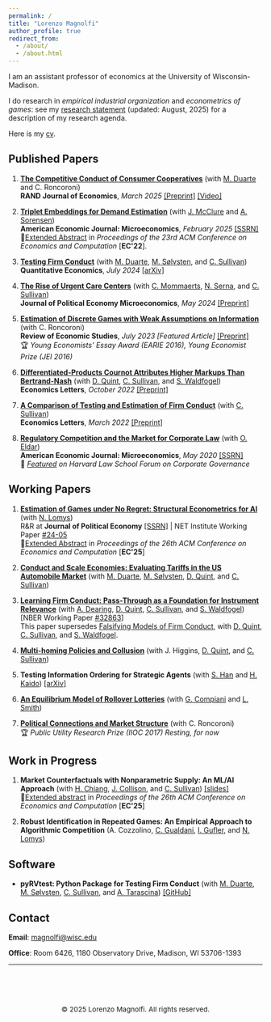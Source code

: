 ```yaml
---
permalink: /
title: "Lorenzo Magnolfi"
author_profile: true
redirect_from: 
  - /about/
  - /about.html
---
```


I am an assistant professor of economics at the University of Wisconsin-Madison. 

I do research in *empirical industrial organization* and *econometrics of games*: see my [research statement](files\Research_Statement+(5).pdf) (updated: August, 2025) for a description of my research agenda. 

Here is my [cv](files\cv_2025.pdf).

## Published Papers

1. [**The Competitive Conduct of Consumer Cooperatives**](https://onlinelibrary.wiley.com/doi/10.1111/1756-2171.12496) (with [M. Duarte](https://sites.google.com/view/marco-duarte/home) and C. Roncoroni)  
   **RAND Journal of Economics**, *March 2025* [[Preprint]](files/papers/Cooperatives.pdf) [[Video]](https://youtu.be/O4qBSvh3SUU)

2. [**Triplet Embeddings for Demand Estimation**](https://www.aeaweb.org/articles?id=10.1257/mic.20220248) (with [J. McClure](https://www.joncfmcclure.com/) and [A. Sorensen](https://users.ssc.wisc.edu/~sorensen/))  
  **American Economic Journal: Microeconomics**, *February 2025*  [[SSRN]](https://papers.ssrn.com/sol3/papers.cfm?abstract_id=4113399)<br>
📄[Extended Abstract](https://dl.acm.org/doi/10.1145/3490486.3538282) in *Proceedings of the 23rd ACM Conference on Economics and Computation* [**EC'22**]. 

3. [**Testing Firm Conduct**](https://www.econometricsociety.org/publications/quantitative-economics/2024/07/01/Testing-Firm-Conduct) (with [M. Duarte](https://sites.google.com/view/marco-duarte/home), [M. Sølvsten](https://sites.google.com/site/mikkelsoelvsten/), and [C. Sullivan](https://sites.google.com/view/christopher-sullivan))  
   **Quantitative Economics**, *July 2024*  [[arXiv]](https://arxiv.org/abs/2301.06720)

4. [**The Rise of Urgent Care Centers**](https://www.journals.uchicago.edu/doi/10.1086/727821) (with [C. Mommaerts](https://sites.google.com/site/corinamommaerts/), [N. Serna](https://www.nserna.com/), and [C. Sullivan](https://sites.google.com/view/christopher-sullivan))  
   **Journal of Political Economy Microeconomics**, *May 2024* [[Preprint]](files/papers/RiseUCCs.pdf)

5. [**Estimation of Discrete Games with Weak Assumptions on Information**](https://academic.oup.com/restud/advance-article-abstract/doi/10.1093/restud/rdac058/6670639) (with C. Roncoroni)  
   **Review of Economic Studies**, *July 2023* *[Featured Article]*  [[Preprint]](files/papers/EstimationDiscrGamesWeakInfo.pdf)<br>
   🏆 *Young Economists' Essay Award (EARIE 2016), Young Economist Prize (JEI 2016)*

6. [**Differentiated-Products Cournot Attributes Higher Markups Than Bertrand-Nash**](https://doi.org/10.1016/j.econlet.2022.110804) (with [D. Quint](https://users.ssc.wisc.edu/~dquint/), [C. Sullivan](https://sites.google.com/view/christopher-sullivan), and [S. Waldfogel](https://www.swaldfogel.com/))  
   **Economics Letters**, *October 2022*   [[Preprint]](files/papers/DiffProdCournot.pdf.pdf)

7. [**A Comparison of Testing and Estimation of Firm Conduct**](https://www.sciencedirect.com/science/article/pii/S0165176522000246) (with [C. Sullivan](https://sites.google.com/view/christopher-sullivan))  
   **Economics Letters**, *March 2022* [[Preprint]](files/papers/AComparisonOfTestingEstimationFirmConduct.pdf)

8. [**Regulatory Competition and the Market for Corporate Law**](https://www.aeaweb.org/articles?id=10.1257%2Fmic.20180056) (with [O. Eldar](https://sites.google.com/view/ofereldar))  
   **American Economic Journal: Microeconomics**, *May 2020* [[SSRN]](https://papers.ssrn.com/sol3/papers.cfm?abstract_id=2685969)<br>
   📰 *[Featured](https://corpgov.law.harvard.edu/2015/12/28/regulatory-competition-and-the-market-for-corporate-law/) on Harvard Law School Forum on Corporate Governance*

## Working Papers

1. [**Estimation of Games under No Regret: Structural Econometrics for AI**](files/papers/StructuralAi.pdf) (with [N. Lomys](https://niccololomys.com/))  
   R&R at **Journal of Political Economy** [[SSRN]](https://ssrn.com/abstract=4269273) | NET Institute Working Paper [#24-05](https://ideas.repec.org/p/net/wpaper/2405.html)<br>
📄[Extended Abstract](https://dl.acm.org/doi/10.1145/3736252.3742516) in *Proceedings of the 26th ACM Conference on Economics and Computation* [**EC'25**]  

2. [**Conduct and Scale Economies: Evaluating Tariffs in the US Automobile Market**](/files/papers/ConductAndScaleEconomies.pdf) (with [M. Duarte](https://sites.google.com/view/marco-duarte/home), [M. Sølvsten](https://sites.google.com/site/mikkelsoelvsten/), [D. Quint](https://users.ssc.wisc.edu/~dquint/), and [C. Sullivan](https://sites.google.com/view/christopher-sullivan))

3. [**Learning Firm Conduct: Pass-Through as a Foundation for Instrument Relevance**](/files/papers/LearningFirmConduct.pdf) (with [A. Dearing](https://business.cornell.edu/faculty-research/faculty/aed237/), [D. Quint](https://users.ssc.wisc.edu/~dquint/), [C. Sullivan](https://sites.google.com/view/christopher-sullivan), and [S. Waldfogel](https://www.swaldfogel.com/)) [NBER Working Paper [#32863](https://www.nber.org/papers/w32863)] <br>
This paper supersedes [Falsifying Models of Firm Conduct](/files/papers/FalsifyingFirmConduct.pdf), with [D. Quint](https://users.ssc.wisc.edu/~dquint/), [C. Sullivan](https://sites.google.com/view/christopher-sullivan), and [S. Waldfogel](https://www.swaldfogel.com/).

5. [**Multi-homing Policies and Collusion**](files/papers/PlatformCollusion.pdf) (with J. Higgins, [D. Quint](https://users.ssc.wisc.edu/~dquint/), and [C. Sullivan](https://sites.google.com/view/christopher-sullivan)) 

6. **Testing Information Ordering for Strategic Agents** (with [S. Han](https://sukjinhan.com/info-1) and [H. Kaido](https://people.bu.edu/hkaido/))  [[arXiv]](https://arxiv.org/abs/2402.19425)

7. [**An Equilibrium Model of Rollover Lotteries**](files/papers/Rollover.pdf) (with [G. Compiani](https://giovannicompiani.com/) and [L. Smith](https://www.lonessmith.com/))  

8. [**Political Connections and Market Structure**](files/papers/PoliticalConnectionsMarketStructure.pdf) (with C. Roncoroni)  
🏆 *Public Utility Research Prize (IIOC 2017)*
*Resting, for now*

## Work in Progress   

1. **Market Counterfactuals with Nonparametric Supply: An ML/AI Approach** (with [H. Chiang](https://sites.google.com/view/haroldchiang/home), [J. Collison](https://jackcollison.github.io/), and [C. Sullivan](https://sites.google.com/view/christopher-sullivan)) [[slides]](/files/papers/MarketCFs_slides.pdf)<br>
📄[Extended abstract](https://dl.acm.org/doi/10.1145/3736252.3742649) in *Proceedings of the 26th ACM Conference on Economics and Computation* [**EC'25**]  

2. **Robust Identification in Repeated Games: An Empirical Approach to Algorithmic Competition** (A. Cozzolino, [C. Gualdani](https://www.cristinagualdani.com/), [I. Gufler](https://sites.google.com/view/ivangufler), and [N. Lomys](https://niccololomys.com/))


## Software

- **pyRVtest: Python Package for Testing Firm Conduct** (with [M. Duarte](https://sites.google.com/view/marco-duarte/home), [M. Sølvsten](https://sites.google.com/site/mikkelsoelvsten/), [C. Sullivan](https://sites.google.com/view/christopher-sullivan), and [A. Tarascina](https://anyatarascina.com/)) [[GitHub]](https://github.com/anyatarascina/pyRVtest)
  
## Contact
**Email**: [magnolfi@wisc.edu](mailto:magnolfi@wisc.edu)

**Office**: Room 6426, 1180 Observatory Drive, Madison, WI 53706-1393

---

<div style="text-align: center; margin-top: 3rem; padding-top: 2rem; border-top: 1px solid var(--border-light); color: var(--text-secondary); font-size: 0.85rem;">
© 2025 Lorenzo Magnolfi. All rights reserved.
</div>
